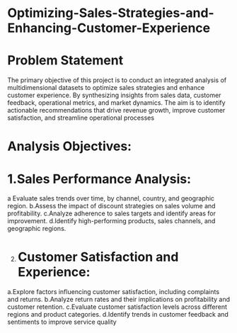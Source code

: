 # Optimizing-Sales-Strategies-and-Enhancing-Customer-Experience
# Problem Statement
The primary objective of this project is to conduct an integrated analysis of
multidimensional datasets to optimize sales strategies and enhance customer
experience. By synthesizing insights from sales data, customer feedback,
operational metrics, and market dynamics.
The aim is to identify actionable recommendations that drive revenue growth,
improve customer satisfaction, and streamline operational processes

# Analysis Objectives:
# 1.Sales Performance Analysis:
 a Evaluate sales trends over time, by channel, country, and geographic region.
 b.Assess the impact of discount strategies on sales volume and profitability.
 c.Analyze adherence to sales targets and identify areas for improvement.
 d.Identify high-performing products, sales channels, and geographic regions.

2.  # Customer Satisfaction and Experience:
a.Explore factors influencing customer satisfaction, including complaints and returns.
b.Analyze return rates and their implications on profitability and customer retention.
c.Evaluate customer satisfaction levels across different regions and product categories.
d.Identify trends in customer feedback and sentiments to improve service quality
